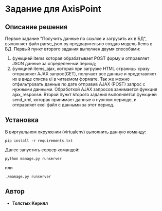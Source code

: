 # Задание для AxisPoint

## Описание решения

   Первое задание "Получить данные по ссылке и загрузить их в БД", выполняет файл parse_json.py
предварительно создав модель Items в БД. Первый пункт второго задания выполнен двумя способами:
1. функцией items которая обрабатывает POST форму и отправляет JSON данные за определенный период;
2. функцией items_ajax, которая при загрузке HTML страницы сразу отправляет AJAX запрос(GET), получает
все данные и представляет их в виде списка ul в читаемом формате. Так же можно отфильтровать данные
по дате отправив AJAX (POST) запрос с нужными данными. Обработкой AJAX запросов занимается функция
ajax_response.
Второй пункт второго задания выполняется функцией send_xml, которая принимает данные о нужном
периоде, и отправляет exel файл с данными за этот период.


## Установка

В виртуальном окружении (virtualenv) выполнить данную команду:
```
pip install -r requirements.txt
```
Далее запустить сервер командой:
```
python manage.py runserver
```
или
```
./manage.py runserver
```


## Автор

* **Толстых Кирилл**
